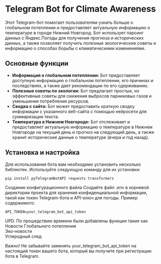 # Telegram Bot for Climate Awareness

Этот Telegram-бот помогает пользователям узнать больше о глобальном потеплении и предоставляет актуальную информацию о температуре в городе Нижний Новгород. Бот использует парсинг данных с Яндекс.Погоды для получения прогноза и исторических данных, а также позволяет получить полезные экологические советы и информацию о способах борьбы с климатическими изменениями.

## Основные функции

- **Информация о глобальном потеплении:** Бот предоставляет доступную информацию о глобальном потеплении, его причинах и последствиях, а также дает рекомендации по его сдерживанию.
- **Полезные советы по экологии:** Бот предлагает простые, но эффективные советы для снижения выбросов парниковых газов и уменьшения потребления ресурсов.
- **Сводка с сайта:** Бот может предоставить краткую сводку информации с указанного веб-сайта с помощью нейросети для суммаризации текста.
- **Температура в Нижнем Новгороде:** Бот отслеживает и предоставляет актуальную информацию о температуре в Нижнем Новгороде на текущий день и прогноз на следующий день, а также хранит исторические данные о температуре (вчера и год назад).

## Установка и настройка

Для использования бота вам необходимо установить несколько библиотек. Используйте следующую команду для их установки:

    pip install pyTelegramBotAPI requests transformers
Создание конфигурационного файла
Создайте файл .env в корневой директории проекта для хранения конфиденциальной информации, такой как токен Telegram-бота и API-ключ для погоды. Пример содержимого:


    API_TOKEN=your_telegram_bot_api_token
UPD. По прошедствию времени были добавлены функции такие как  </br>
    Новости Глобального потепления </br>
    Эко-новости</br>
    Углеродный след</br>
    
Важно! Не забывайте заменять your_telegram_bot_api_token на настоящий токен вашего бота, который вы получите при регистрации бота в Telegram.
